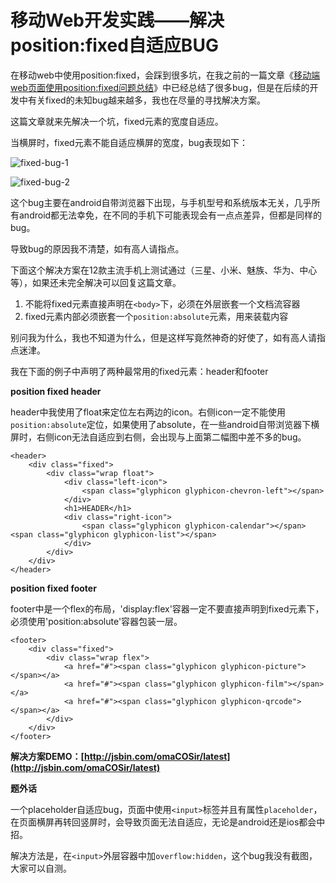 移动Web开发实践——解决position:fixed自适应BUG
======================

在移动web中使用position:fixed，会踩到很多坑，在我之前的一篇文章《[移动端web页面使用position:fixed问题总结](https://github.com/maxzhang/maxzhang.github.com/issues/2)》中已经总结了很多bug，但是在后续的开发中有关fixed的未知bug越来越多，我也在尽量的寻找解决方案。

这篇文章就来先解决一个坑，fixed元素的宽度自适应。

当横屏时，fixed元素不能自适应横屏的宽度，bug表现如下：

![fixed-bug-1](https://raw.github.com/maxzhang/maxzhang.github.com/master/articles/images/fixed-bug-1.jpg)

![fixed-bug-2](https://raw.github.com/maxzhang/maxzhang.github.com/master/articles/images/fixed-bug-2.jpg)

这个bug主要在android自带浏览器下出现，与手机型号和系统版本无关，几乎所有android都无法幸免，在不同的手机下可能表现会有一点点差异，但都是同样的bug。

导致bug的原因我不清楚，如有高人请指点。

下面这个解决方案在12款主流手机上测试通过（三星、小米、魅族、华为、中心等），如果还未完全解决可以回复这篇文章。

1. 不能将fixed元素直接声明在`<body>`下，必须在外层嵌套一个文档流容器
2. fixed元素内部必须嵌套一个`position:absolute`元素，用来装载内容

别问我为什么，我也不知道为什么，但是这样写竟然神奇的好使了，如有高人请指点迷津。

我在下面的例子中声明了两种最常用的fixed元素：header和footer

**position fixed header**

header中我使用了float来定位左右两边的icon。右侧icon一定不能使用`position:absolute`定位，如果使用了absolute，在一些android自带浏览器下横屏时，右侧icon无法自适应到右侧，会出现与上面第二幅图中差不多的bug。

```
<header>
    <div class="fixed">
        <div class="wrap float">
            <div class="left-icon">
                <span class="glyphicon glyphicon-chevron-left"></span>
            </div>
            <h1>HEADER</h1>
            <div class="right-icon">
                <span class="glyphicon glyphicon-calendar"></span><span class="glyphicon glyphicon-list"></span>
            </div>
        </div>
    </div>
</header>
```

**position fixed footer**

footer中是一个flex的布局，'display:flex'容器一定不要直接声明到fixed元素下，必须使用'position:absolute'容器包装一层。

```
<footer>
    <div class="fixed">
        <div class="wrap flex">
            <a href="#"><span class="glyphicon glyphicon-picture"></span></a>
            <a href="#"><span class="glyphicon glyphicon-film"></span></a>
            <a href="#"><span class="glyphicon glyphicon-qrcode"></span></a>
        </div>
    </div>
</footer>
```

**解决方案DEMO：[http://jsbin.com/omaCOSir/latest](http://jsbin.com/omaCOSir/latest)**

**题外话**

一个placeholder自适应bug，页面中使用`<input>`标签并且有属性`placeholder`，在页面横屏再转回竖屏时，会导致页面无法自适应，无论是android还是ios都会中招。

解决方法是，在`<input>`外层容器中加`overflow:hidden`，这个bug我没有截图，大家可以自测。
